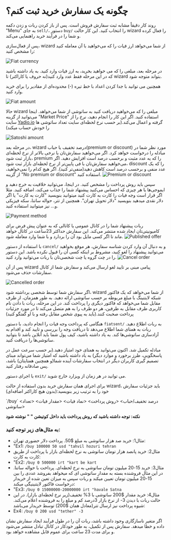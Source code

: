 # چگونه یک سفارش خرید ثبت کنم؟

روند کار دقیقاً مشابه ثبت سفارش فروش است. پس از باز کردن ربات و زدن دکمه "Menu" به جای `sell/`، دستور `buy/` را انتخاب کنید. این کار حالت wizard را فعال کرده و شما را در فرآیند خرید راهنمایی می‌کند.

پس از فعال‌سازی، wizard از شما می‌خواهد ارز فیات را که می‌خواهید با آن معامله کنید را مشخص کنید:

![Fiat currency](./assets/images/buy-fiat.jpg)

در مرحله بعد، مبلغی را که می خواهید بخرید، به ارز فیات وارد کنید. به یاد داشته باشید که در این مرحله فقط عدد وارد کنید(نه حروف یا کاراکتر) تا wizard بتواند متوجه شود.

همچنین می توانید با جدا کردن اعداد با خط تیره (-) محدوده‌ای از مقادیر را برای خرید وارد کنید.

![Fiat amount](./assets/images/buy-monto.jpg)

حالا wizard مبلغی را که می‌خواهید دریافت کنید به ساتوشی از شما می‌خواهد. اینجا می‌توانید از گزینه "Market Price" استفاده کنید. اگر این کار را انجام دهید، نرخ را از سایت [Yadio.io](https://yadio.io/) گرفته و اعمال می‌کند.(بر حسب نرخ لحظه‌ای سایت تعداد ساتوشی ها را خودش حساب میکند)

![Satoshi amount](./assets/images/buy-price.jpg)

در مرحله بعد، wizard درصد تخفیف یا حباب(premium or discount) مورد نظر شما در مبادله را درخواست خواهد کرد. اگر می‌خواهید سفارش‌تان با نرخی بالاتر از نرخ لحظه‌ای بازار ثبت شود، premium را که یه عدد مثبت و برحسب درصد است افزایش دهید. اگر می‌خواهید سفارش‌تان با فی پایین‌تر از نرخ لحظه‌ای بازار ثبت شود، discount را که یک عدد منفی و برحسب درصد است کاهش دهید(منفی‌تر کنید). اگر هیچ کدام را نمی‌خواهید، از گزینه "No premium or discount" استفاده کنید.
![Premium or discount](./assets/images/buy-prima.jpg)

سپس باید روش پرداخت را مشخص کنید. در اینجا، می‌توانید خلاقیت به خرج دهید و ایموجی‌ها یا هر چیزی که احساس می‌کنید پیشنهاد شما را جذاب می‌کند، اضافه کنید. مثلا اگر قرار است وجه فیات را کارت به کارت کنید میتوانید بنویسید "کارت به کارت" یا اگر دلار نقدی میدهید بنویسید "دلار تحویل تهران". همچنین از تتر، حواله ساتنا، سکه فیزیکی و... نیز میتوانید استفاده کنید.

![Payment method](./assets/images/buy-payment-method.jpg)

ربات پیشنهاد شما را در کانال عمومی یا کانالی که به عنوان پیش فرض برای کامیونیتی‌تان ایجاد شده منتشر می‌کند. این سفارش حداکثر 23ساعت در کانال خواهد ماند تا اگر کسی مایل بود آن را بردارد و با شما وارد معامله شود.
![Published offer](./assets/images/buy-public.jpg)

با استفاده از دستور `cancel/` و به دنبال آن وارد کردن شناسه سفارش، هر موقع بخواهید می‌توانید پیشنهاد را لغو کنید، مشروط بر اینکه کسی آن را قبول نکرده باشد. این دستور را در چت گروه یا چت شخصی‌تان با ربات می‌توانید وارد کنید.
![Cancel order](./assets/images/buy-cancel-order.jpg)

پس از آن wizard پیامی مبنی بر تایید لغو ارسال می‌کند و سفارش شما از کانال سفارشات حذف می‌شود.

![Cancelled order](./assets/images/buy-cancel.jpg)

اگر سفارش شما توسط شخصی برداشته شود، wizard از شما می‌خواهد که یک فاکتور شبکه لایتنینگ با مبلغ مربوطه بر حسب ساتوشی ارائه دهید. به طور همزمان، از طرف مقابل شما می‌خواهد که فاکتور دیگری را پرداخت کند.
در این مرحله، ربات با دادن نام کاربری طرف مقابل به طرفین، هر دو طرف را به هم متصل می‌کند تا در مورد جزئیات پرداخت صحبت کنند.(باید به پیوی شخص مقابل رفته و با او گفتگو کنید)

هنگامی که پرداخت وجه فیات را انجام دادید، با دستور `fiatsent/` به ربات اطلاع دهید. ربات به همتای شما اطلاع می‌دهد تا دریافت وجه را بررسی و تایید کند و اقدام به آزادسازی ساتوشی‌ها کند. به یاد داشته باشید، کیف پول شما باید آنلاین باشد تا بتوانید ساتوشی‌ها را دریافت کنید.

مبادله تکمیل شد. اکنون می‌توانید به همتای خود امتیاز دهید.(بر حسب سرعت عمل در پاسخگویی، طرز برخورد و موارد دیگر) به یاد داشته باشید که امتیاز شما می‌تواند مبنای تصمیم گیری‌ کاربران دیگر در انتخاب سفارشات آینده شما(و همچنین همتایتان) باشد، پس صادقانه رفتار کنید.

با اجرای دستور `exit/` می توانید در هر زمان از ویزارد خارج شوید.

برای اجرای همان سفارش خرید بدون استفاده از حالت wizard، باید جزئیات سفارش خود را به ترتیب زیر بنویسید:(بدون هیچ کاراکتر اضافه‌ای)
<div dir="ltr"> `/buy` <درصد تخفیف/حباب> <روش پرداخت> <نماد فیات> <مقدار فیات> <تعداد ساتوشی> </div>
  
**نکته: توجه داشته باشید که روش پرداخت باید داخل کوتیشن " " نوشته شود**
### به مثال‌های زیر توجه کنید:
- مثال1: خرید صد هزار ساتوشی به مبلغ $50. پرداخت دلار حضوری تهران:
- "Ex1: `/buy 100000 50 usd "tahvil hozuri tehran`
- مثال2: خرید پانصد هزار تومان ساتوشی به نرخ لحظه‌ای بازار با پرداخت از طریق کارت به کارت:
- "Ex2: `/buy 0 500000 irt "kart be kart`
- مثال3: خرید 15-20 میلیون تومان ساتوشی به نرخ لحظه‌ای. پرداخت با حواله ساتنا. در این مثال فروشنده بسته به مقدار ساتوشی ای که میخواهد بفروشد عددی را بین 15-20 میلیون تومان تعیین میکند و ربات سپس به میزان تعین شده از خریدار درخواست فاکتور لایتنینیگی میکند:
- "Ex3: `/buy 0 15000000-20000000 irt "havale Satna`
- مثال4: خرید مقدار $200 ساتوشی با 3% تخفیف(زیر نرخ لحظه‌ای بازار). در این حالت ربات با دیدن 3- از نرخ بازار 3درصد کم و مبلغ را به فروشنده اعلام می‌کند. شیوه پرداخت نیز ارسال تتر(معادل همان $200) توسط خریدار می‌باشد:
- Ex4: `/buy 0 200 usd "tether" -3`

اگر متغیر ناسازگاری وجود داشته باشد، ربات آن را در طول فرآیند ایجاد سفارش نشان داده و خطا میدهد. سفارش پس از تکمیل، به طور خودکار در کانال تبادل منتشر می‌شود و برای مدت 23 ساعت برای عموم قابل مشاهده خواهد بود.
